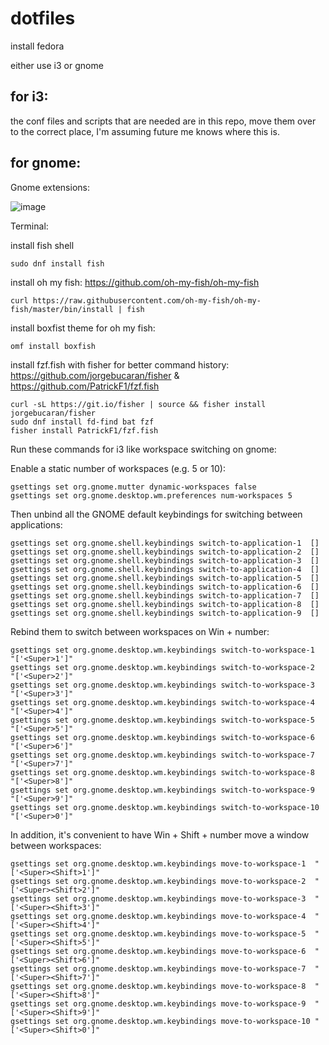 # dotfiles

install fedora

either use i3 or gnome

## for i3:

the conf files and scripts that are needed are in this repo, move them over to the correct place, I'm assuming future me knows where this is.

## for gnome:

Gnome extensions:

![image](https://user-images.githubusercontent.com/15379608/168905138-86e3c22f-0ca3-4ca2-bd66-661260759e45.png)

Terminal:

install fish shell

```
sudo dnf install fish
```
install oh my fish: https://github.com/oh-my-fish/oh-my-fish

```
curl https://raw.githubusercontent.com/oh-my-fish/oh-my-fish/master/bin/install | fish
```

install boxfist theme for oh my fish:

```
omf install boxfish
```

install fzf.fish with fisher for better command history: https://github.com/jorgebucaran/fisher & https://github.com/PatrickF1/fzf.fish

```
curl -sL https://git.io/fisher | source && fisher install jorgebucaran/fisher
sudo dnf install fd-find bat fzf
fisher install PatrickF1/fzf.fish
```

Run these commands for i3 like workspace switching on gnome:

Enable a static number of workspaces (e.g. 5 or 10):

```
gsettings set org.gnome.mutter dynamic-workspaces false
gsettings set org.gnome.desktop.wm.preferences num-workspaces 5
```

Then unbind all the GNOME default keybindings for switching between applications:

```
gsettings set org.gnome.shell.keybindings switch-to-application-1  []
gsettings set org.gnome.shell.keybindings switch-to-application-2  []
gsettings set org.gnome.shell.keybindings switch-to-application-3  []
gsettings set org.gnome.shell.keybindings switch-to-application-4  []
gsettings set org.gnome.shell.keybindings switch-to-application-5  []
gsettings set org.gnome.shell.keybindings switch-to-application-6  []
gsettings set org.gnome.shell.keybindings switch-to-application-7  []
gsettings set org.gnome.shell.keybindings switch-to-application-8  []
gsettings set org.gnome.shell.keybindings switch-to-application-9  []
```

Rebind them to switch between workspaces on Win + number:

```
gsettings set org.gnome.desktop.wm.keybindings switch-to-workspace-1  "['<Super>1']"
gsettings set org.gnome.desktop.wm.keybindings switch-to-workspace-2  "['<Super>2']"
gsettings set org.gnome.desktop.wm.keybindings switch-to-workspace-3  "['<Super>3']"
gsettings set org.gnome.desktop.wm.keybindings switch-to-workspace-4  "['<Super>4']"
gsettings set org.gnome.desktop.wm.keybindings switch-to-workspace-5  "['<Super>5']"
gsettings set org.gnome.desktop.wm.keybindings switch-to-workspace-6  "['<Super>6']"
gsettings set org.gnome.desktop.wm.keybindings switch-to-workspace-7  "['<Super>7']"
gsettings set org.gnome.desktop.wm.keybindings switch-to-workspace-8  "['<Super>8']"
gsettings set org.gnome.desktop.wm.keybindings switch-to-workspace-9  "['<Super>9']"
gsettings set org.gnome.desktop.wm.keybindings switch-to-workspace-10 "['<Super>0']"
```  
  
In addition, it's convenient to have Win + Shift + number move a window between workspaces:

```
gsettings set org.gnome.desktop.wm.keybindings move-to-workspace-1  "['<Super><Shift>1']"
gsettings set org.gnome.desktop.wm.keybindings move-to-workspace-2  "['<Super><Shift>2']"
gsettings set org.gnome.desktop.wm.keybindings move-to-workspace-3  "['<Super><Shift>3']"
gsettings set org.gnome.desktop.wm.keybindings move-to-workspace-4  "['<Super><Shift>4']"
gsettings set org.gnome.desktop.wm.keybindings move-to-workspace-5  "['<Super><Shift>5']"
gsettings set org.gnome.desktop.wm.keybindings move-to-workspace-6  "['<Super><Shift>6']"
gsettings set org.gnome.desktop.wm.keybindings move-to-workspace-7  "['<Super><Shift>7']"
gsettings set org.gnome.desktop.wm.keybindings move-to-workspace-8  "['<Super><Shift>8']"
gsettings set org.gnome.desktop.wm.keybindings move-to-workspace-9  "['<Super><Shift>9']"
gsettings set org.gnome.desktop.wm.keybindings move-to-workspace-10 "['<Super><Shift>0']"
```
